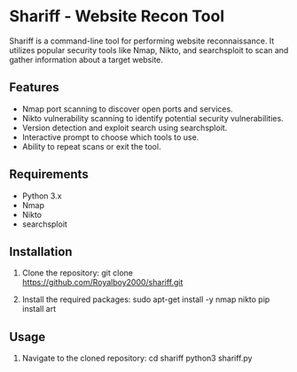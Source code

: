 # Shariff - Website Recon Tool

Shariff is a command-line tool for performing website reconnaissance. It utilizes popular security tools like Nmap, Nikto, and searchsploit to scan and gather information about a target website.

## Features

- Nmap port scanning to discover open ports and services.
- Nikto vulnerability scanning to identify potential security vulnerabilities.
- Version detection and exploit search using searchsploit.
- Interactive prompt to choose which tools to use.
- Ability to repeat scans or exit the tool.

## Requirements

- Python 3.x
- Nmap
- Nikto
- searchsploit

## Installation

1. Clone the repository:
git clone https://github.com/Royalboy2000/shariff.git

2. Install the required packages:
sudo apt-get install -y nmap nikto 
pip install art 

## Usage

1. Navigate to the cloned repository:
cd shariff 
python3 shariff.py
